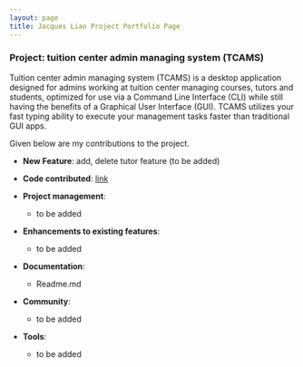 ```yaml
---
layout: page
title: Jacques Liao Project Portfolio Page
---
```


### Project: tuition center admin managing system (TCAMS)

Tuition center admin managing system (TCAMS) is a desktop application designed for admins working at tuition center managing courses, tutors and students, optimized for use via a Command Line Interface (CLI) while still having the benefits of a Graphical User Interface (GUI). TCAMS utilizes your fast typing ability to execute your management tasks faster than traditional GUI apps.

Given below are my contributions to the project.

<!-- * **New Feature**: Added the ability to undo/redo previous commands.
  * What it does: allows the user to undo all previous commands one at a time. Preceding undo commands can be reversed by using the redo command.
  * Justification: This feature improves the product significantly because a user can make mistakes in commands and the app should provide a convenient way to rectify them.
  * Highlights: This enhancement affects existing commands and commands to be added in future. It required an in-depth analysis of design alternatives. The implementation too was challenging as it required changes to existing commands.
  * Credits: *{mention here if you reused any code/ideas from elsewhere or if a third-party library is heavily used in the feature so that a reader can make a more accurate judgement of how much effort went into the feature}* -->

* **New Feature**: add, delete tutor feature (to be added)

* **Code contributed**: [link](https://github.com/AY2223S2-CS2103T-W10-4/tp)

* **Project management**:
  * to be added

* **Enhancements to existing features**:
  * to be added

* **Documentation**:
  * Readme.md

* **Community**:
  * to be added

* **Tools**:
  * to be added
